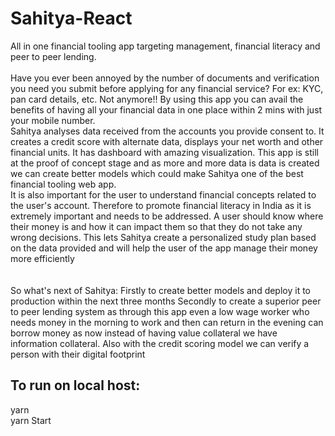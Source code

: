 # Sahitya-React
 All in one financial tooling app targeting management, financial literacy and peer to peer lending. <br> <br>
Have you ever been annoyed by the number of documents and verification you need you submit before applying for any financial service? For ex: KYC, pan card details, etc. Not anymore!! By using this app you can avail the benefits of having all your financial data in one place within 2 mins with just your mobile number. <br>
Sahitya analyses data received from the accounts you provide consent to. It creates a credit score with alternate data, displays your net worth and other financial units. It has dashboard with amazing visualization. This app is still at the proof of concept stage and as more and more data is data is created we can create better models which could make Sahitya one of the best financial tooling web app. <br>
It is also important for the user to understand financial concepts related to the user's account. Therefore to promote financial literacy in India as it is extremely important and needs to be  addressed. A user should know where their money is and how it can impact them so that they do not take any wrong decisions. This lets Sahitya create a personalized study plan based on the data provided and will help the user of the app manage their money more efficiently
<br> <br> <br>
So what's next of Sahitya:
Firstly to create better models and deploy it to production within the next three months 
Secondly to create a superior peer to peer lending system as through this app even a low wage worker who needs money in the morning to work and then can return in the evening can borrow money as now instead of having value collateral we have information collateral. Also with the credit scoring model we can verify a person with their digital footprint


## To run on local host:
yarn <br>
yarn Start
